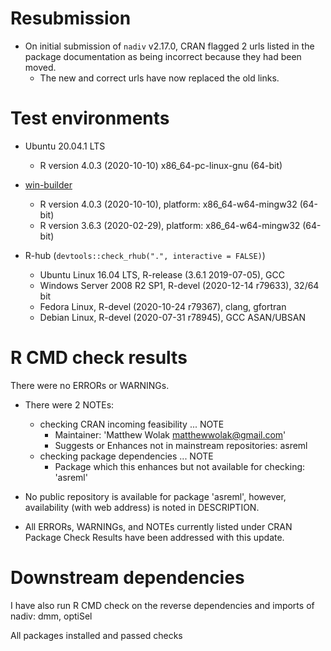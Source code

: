 # Resubmission
  - On initial submission of `nadiv` v2.17.0, CRAN flagged 2 urls listed in the package documentation as being incorrect because they had been moved.
    - The new and correct urls have now replaced the old links.
    
# Test environments
  - Ubuntu 20.04.1 LTS
    - R version 4.0.3 (2020-10-10) x86_64-pc-linux-gnu (64-bit)

  - [win-builder](https://win-builder.r-project.org/)
    - R version 4.0.3 (2020-10-10), platform: x86_64-w64-mingw32 (64-bit)
    - R version 3.6.3 (2020-02-29), platform: x86_64-w64-mingw32 (64-bit)
    
  - R-hub (`devtools::check_rhub(".", interactive = FALSE)`)
    - Ubuntu Linux 16.04 LTS, R-release (3.6.1 2019-07-05), GCC
    - Windows Server 2008 R2 SP1, R-devel (2020-12-14 r79633), 32/64 bit
    - Fedora Linux, R-devel (2020-10-24 r79367), clang, gfortran
    - Debian Linux, R-devel (2020-07-31 r78945), GCC ASAN/UBSAN

# R CMD check results
There were no ERRORs or WARNINGs.

  - There were 2 NOTEs:

    - checking CRAN incoming feasibility ... NOTE
        - Maintainer: 'Matthew Wolak <matthewwolak@gmail.com>'
        - Suggests or Enhances not in mainstream repositories: asreml
    - checking package dependencies ... NOTE
        - Package which this enhances but not available for checking: 'asreml'

  - No public repository is available for package 'asreml', however, availability (with web address) is noted in DESCRIPTION.

  - All ERRORs, WARNINGs, and NOTEs currently listed under CRAN Package Check Results have been addressed with this update. 


# Downstream dependencies
I have also run R CMD check on the reverse dependencies and imports of nadiv: 
  dmm, optiSel
  
All packages installed and passed checks
